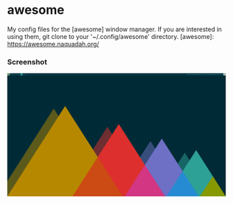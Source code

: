 # awesome
My config files for the [awesome] window manager. If you are interested in using them, git clone to your '~/.config/awesome' directory.
[awesome]: https://awesome.naquadah.org/
### Screenshot
![A screenshot of this theme](screenshot.png)

